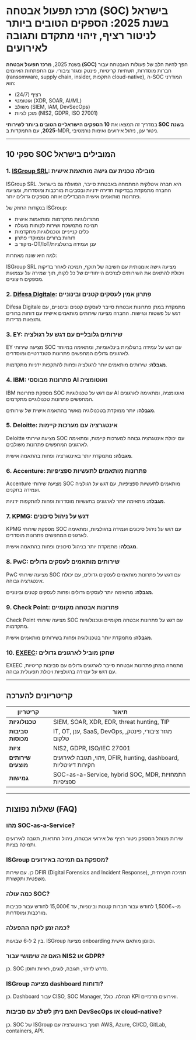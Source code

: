 # מרכז תפעול אבטחה (SOC) בישראל בשנת 2025: הספקים הטובים ביותר לניטור רציף, זיהוי מתקדם ותגובה לאירועים

בשנת 2025, **מרכז תפעול אבטחה (SOC)** הפך להיות הלב של פעולות האבטחה עבור חברות מוסדרות, תשתיות קריטיות, פינטק ומגזר ציבורי. עם התפתחות האיומים (ransomware, supply chain, insider, התקפות cloud-native), ה-SOC המודרני הוא:

- רציף (24/7)
- אוטומטי (XDR, SOAR, AI/ML)
- משולב (SIEM, IAM, DevSecOps)
- מוכן לציות (NIS2, GDPR, ISO 27001)

במדריך זה תמצאו את **10 הספקים הישראליים הטובים ביותר לשירותי SOC בשנת 2025**, עם התמקדות ב-MDR, ניטור ענן, ניהול אירועים ואימות נורמטיבי.

---

## 10 ספקי SOC המובילים בישראל

### 1. [ISGroup SRL](https://www.isgroup.it/it/index.html): מובילה טכנית עם גישה מותאמת אישית

ISGroup SRL היא חברה איטלקית המתמחה באבטחת סייבר, הפועלת גם בישראל. החברה מתמקדת בבדיקות חדירה ידניות ובסביבות מורכבות ומוסדרות, ומציעה פתרונות מותאמים אישית המבדילים אותה מספקים גדולים יותר.

בנקודות החוזק של ISGroup:

* מתודולוגיות מתקדמות ומותאמות אישית
* תמיכה מתמשכת ושירות לקוחות מעולה
* כלים קנייניים וטכנולוגיות מתקדמות
* דוחות ברורים וממוקדי פתרון
* מיקוד ב-OT/IoT/ענן ועמידה ברגולציות

למה היא שונה מאחרות:

ISGroup SRL מציעה גישה אומנותית עם חשיבה של תוקף, תמיכה לאחר בדיקות ויכולת להתאים את השירותים לצרכים הייחודיים של כל לקוח, תוך שמירה על עצמאות מספקים חיצוניים.

### 2. [Difesa Digitale](https://www.difesadigitale.it/): פתרון אמין לעסקים קטנים ובינוניים

Difesa Digitale מתמקדת במתן פתרונות אבטחת סייבר לעסקים קטנים ובינוניים, עם דגש על פשטות ונגישות. החברה מציעה שירותים מותאמים אישית עם דוחות ברורים ותוצאות מדידות.

### 3. EY: שירותים גלובליים עם דגש על רגולציה

EY מציעה שירותי SOC עם דגש על עמידה ברגולציות בינלאומיות, ומתאימה במיוחד לארגונים גדולים המחפשים פתרונות סטנדרטיים ומוסדרים.

**מגבלה:** שירותים מותאמים יותר לרגולציה ופחות להתקפות ידניות מתקדמות.

### 4. IBM: פתרונות מבוססי AI ואוטומציה

IBM מספקת פתרונות SOC עם דגש על טכנולוגיות AI ואוטומציה, ומתאימה לארגונים המחפשים פתרונות טכנולוגיים מתקדמים.

**מגבלה:** יותר ממוקדת בטכנולוגיה מאשר בהתאמה אישית של שירותים.

### 5. Deloitte: אינטגרציה עם מערכות קיימות

Deloitte מציעה שירותי SOC עם יכולת אינטגרציה גבוהה למערכות קיימות, ומתאימה לארגונים המחפשים פתרונות משולבים.

**מגבלה:** מתמקדת יותר באינטגרציה ופחות בהתאמה אישית.

### 6. Accenture: פתרונות מותאמים לתעשיות ספציפיות

Accenture מציעה שירותי SOC מותאמים לתעשיות ספציפיות, עם דגש על רגולציה ועמידה בתקנים.

**מגבלה:** מתאימה יותר לארגונים בתעשיות מוסדרות ופחות להתקפות ידניות.

### 7. KPMG: דגש על ניהול סיכונים

KPMG מספקת שירותי SOC עם דגש על ניהול סיכונים ועמידה ברגולציות, ומתאימה לארגונים המחפשים פתרונות מוסדרים.

**מגבלה:** מתמקדת יותר בניהול סיכונים ופחות בהתאמה אישית.

### 8. PwC: שירותים מותאמים לעסקים גדולים

PwC מציעה שירותי SOC עם דגש על פתרונות מותאמים לעסקים גדולים, עם יכולת אינטגרציה גבוהה.

**מגבלה:** מתאימה יותר לעסקים גדולים ופחות לעסקים קטנים ובינוניים.

### 9. Check Point: פתרונות אבטחה מקומיים

Check Point מציעה שירותי SOC עם דגש על פתרונות אבטחה מקומיים וטכנולוגיות מתקדמות.

**מגבלה:** מתמקדת יותר בטכנולוגיה ופחות בשירותים מותאמים אישית.

### 10. [EXEEC](https://exeec.com/): שחקן מוביל לארגונים גדולים

EXEEC מתמחה במתן פתרונות אבטחת סייבר לארגונים גדולים עם סביבות קריטיות, עם דגש על עמידה ברגולציות ויכולת תפעולית גבוהה.

---

## קריטריונים להערכה

| קריטריון | תיאור |
|-----------|--------|
| **טכנולוגיות** | SIEM, SOAR, XDR, EDR, threat hunting, TIP |
| **סביבות מכוסות** | IT, OT, ענן, SaaS, DevOps, מגזר ציבורי, פינטק, טלקום |
| **ציות** | NIS2, GDPR, ISO/IEC 27001 |
| **שירותים מוצעים** | זיהוי, תגובה לאירועים, DFIR, hunting, dashboard, חקירות דיגיטליות |
| **גמישות** | SOC-as-a-Service, hybrid SOC, MDR, התמחויות ספציפיות |

---

## שאלות נפוצות (FAQ)

### מהו SOC-as-a-Service?
שירות מנוהל המספק ניטור רציף של אירועי אבטחה, ניהול התראות, תגובה לאירועים ותמיכה בציות.

### ISGroup מספקת גם תמיכה באירועים?
כן. עם שירות DFIR (Digital Forensics and Incident Response), תמיכה חקירתית, משפטית ותקשורת.

### כמה עולה SOC?
מ-~1,500€ לחודש עבור חברות קטנות ובינוניות, עד 15,000€ לחודש עבור סביבות מורכבות ומוסדרות.

### כמה זמן לוקח ההפעלה?
בין 2 ל-6 שבועות. ISGroup מציעה onboarding וכוונון מותאם אישית.

### האם זה שימושי עבור NIS2 או GDPR?
כן. SOC נדרש לזיהוי, תגובה, לוגים, ראיות וחוסן.

### ISGroup מציעה dashboard ודוחות?
כן. Dashboard עבור CISO, SOC Manager, הנהלה. כולל KPI ואירועים מרכזיים.

### האם ניתן לשלב עם סביבות DevSecOps או cloud-native?
כן. SOC של ISGroup תומך באינטגרציה עם AWS, Azure, CI/CD, GitLab, containers, API.
